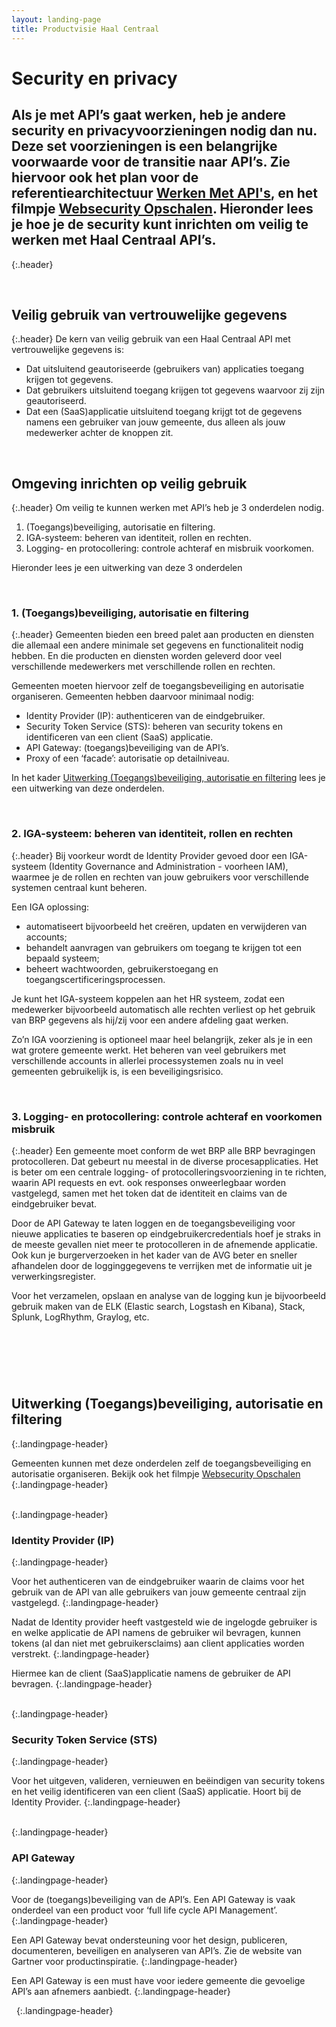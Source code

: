 ```yaml
---
layout: landing-page
title: Productvisie Haal Centraal
---
```


# Security en privacy 

## Als je met API’s gaat werken, heb je andere security en privacyvoorzieningen nodig dan nu. Deze set voorzieningen is een belangrijke voorwaarde voor de transitie naar API’s. Zie hiervoor ook het plan voor de referentiearchitectuur [Werken Met API's](https://www.gemmaonline.nl/index.php/Referentiearchitectuur_Werken_met_APIs_plan), en het filmpje [Websecurity Opschalen](https://www.youtube.com/watch?v=SYh5anhcixI). Hieronder lees je hoe je de security kunt inrichten om veilig te werken met Haal Centraal API’s. 
{:.header}

&nbsp;   
## Veilig gebruik van vertrouwelijke gegevens
{:.header}
De kern van veilig gebruik van een Haal Centraal API met vertrouwelijke gegevens is:
* Dat uitsluitend geautoriseerde (gebruikers van) applicaties toegang krijgen tot gegevens.
* Dat gebruikers uitsluitend toegang krijgen tot gegevens waarvoor zij zijn geautoriseerd.
* Dat een (SaaS)applicatie uitsluitend toegang krijgt tot de gegevens namens een gebruiker van jouw gemeente, dus alleen als jouw medewerker achter de knoppen zit.

&nbsp;   
## Omgeving inrichten op veilig gebruik
{:.header}
Om veilig te kunnen werken met API’s heb je 3 onderdelen nodig.
1. (Toegangs)beveiliging, autorisatie en filtering.
2. IGA-systeem: beheren van identiteit, rollen en rechten.
3. Logging- en protocollering: controle achteraf en misbruik voorkomen.

Hieronder lees je een uitwerking van deze 3 onderdelen

&nbsp;   

### 1. (Toegangs)beveiliging, autorisatie en filtering
{:.header}
Gemeenten bieden een breed palet aan producten en diensten die allemaal een andere minimale set gegevens en functionaliteit nodig hebben. En die producten en diensten worden geleverd door veel verschillende medewerkers met verschillende rollen en rechten. 

Gemeenten moeten hiervoor zelf de toegangsbeveiliging en autorisatie organiseren. Gemeenten hebben daarvoor minimaal nodig:

* Identity Provider (IP): authenticeren van de eindgebruiker.
* Security Token Service (STS): beheren van security tokens en identificeren van een client (SaaS) applicatie.
* API Gateway: (toegangs)beveiliging van de API’s.
* Proxy of een ‘facade’: autorisatie op detailniveau.

In het kader [Uitwerking (Toegangs)beveiliging, autorisatie en filtering](https://vng-realisatie.github.io/Haal-Centraal/security#uitwerking-toegangsbeveiliging-autorisatie-en-filtering) lees je een uitwerking van deze onderdelen.

&nbsp;   
### 2. IGA-systeem: beheren van identiteit, rollen en rechten
{:.header}
Bij voorkeur wordt de Identity Provider gevoed door een  IGA-systeem (Identity Governance and Administration - voorheen IAM), waarmee je de rollen en rechten van jouw gebruikers voor verschillende systemen centraal kunt beheren. 

Een IGA oplossing: 
* automatiseert bijvoorbeeld het creëren, updaten en verwijderen van accounts; 
* behandelt aanvragen van gebruikers om toegang te krijgen tot een bepaald systeem; 
* beheert wachtwoorden, gebruikerstoegang en toegangscertificeringsprocessen. 

Je kunt het IGA-systeem koppelen aan het HR systeem, zodat een medewerker bijvoorbeeld automatisch alle rechten verliest op het gebruik van BRP gegevens als hij/zij voor een andere afdeling gaat werken.

Zo’n IGA voorziening is optioneel maar heel belangrijk, zeker als je in een wat grotere gemeente werkt. Het beheren van veel gebruikers met verschillende accounts in allerlei processystemen zoals nu in veel gemeenten gebruikelijk is, is een beveiligingsrisico.

&nbsp;   
### 3. Logging- en protocollering: controle achteraf en voorkomen misbruik
{:.header}
Een gemeente moet conform de wet BRP alle BRP bevragingen protocolleren. Dat gebeurt nu meestal in de diverse procesapplicaties. Het is beter om een centrale logging- of protocolleringsvoorziening in te richten, waarin API requests en evt. ook responses onweerlegbaar worden vastgelegd, samen met het token dat de identiteit en claims van de eindgebruiker bevat. 

Door de API Gateway te laten loggen en de toegangsbeveiliging voor nieuwe applicaties te baseren op eindgebruikercredentials hoef je straks in de meeste gevallen niet meer te protocolleren in de afnemende applicatie. Ook kun je burgerverzoeken in het kader van de AVG beter en sneller afhandelen door de logginggegevens te verrijken met de informatie uit je verwerkingsregister. 

Voor het verzamelen, opslaan en analyse van de logging kun je bijvoorbeeld gebruik maken van de ELK (Elastic search, Logstash en Kibana), Stack, Splunk, LogRhythm, Graylog, etc.

&nbsp;   
------------------------------
&nbsp;   

## Uitwerking (Toegangs)beveiliging, autorisatie en filtering
{:.landingpage-header}

Gemeenten kunnen met deze onderdelen zelf de toegangsbeveiliging en autorisatie organiseren. Bekijk ook het filmpje [Websecurity Opschalen](https://www.youtube.com/watch?v=SYh5anhcixI)
{:.landingpage-header}

&nbsp;   
{:.landingpage-header}

### Identity Provider (IP)	
{:.landingpage-header}

Voor het authenticeren van de eindgebruiker waarin de claims voor het gebruik van de API van alle gebruikers van jouw gemeente centraal zijn vastgelegd. 
{:.landingpage-header}

Nadat de Identity provider heeft vastgesteld wie de ingelogde gebruiker is en welke applicatie de API namens de gebruiker wil bevragen, kunnen tokens (al dan niet met gebruikersclaims) aan client applicaties worden verstrekt. 
{:.landingpage-header}

Hiermee kan de client (SaaS)applicatie namens de gebruiker de API bevragen.
{:.landingpage-header}

&nbsp;   
{:.landingpage-header}

### Security Token Service (STS)	
{:.landingpage-header}

Voor het uitgeven, valideren, vernieuwen en beëindigen van security tokens en het veilig identificeren van een client (SaaS) applicatie. Hoort bij de Identity Provider.
{:.landingpage-header}

&nbsp;   
{:.landingpage-header}

### API Gateway	
{:.landingpage-header}

Voor de (toegangs)beveiliging van de API’s. Een API Gateway is vaak onderdeel van een product voor ‘full life cycle API Management’. 
{:.landingpage-header}

Een API Gateway bevat ondersteuning voor het design, publiceren, documenteren, beveiligen en analyseren van API’s. Zie de website van Gartner voor productinspiratie. 
{:.landingpage-header}

Een API Gateway is een must have voor iedere gemeente die gevoelige API’s aan afnemers aanbiedt.
{:.landingpage-header}

&nbsp;
{:.landingpage-header}
